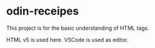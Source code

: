 # odin-receipes

This project is for the basic understanding of HTML tags.

HTML v5 is used here.
VSCode is used as editor.